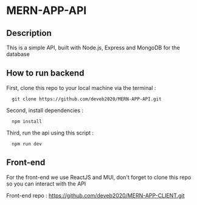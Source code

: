 # MERN-APP-API

## Description

This is a simple API, built with Node.js, Express and MongoDB for the database

## How to run backend

First, clone this repo to your local machine via the terminal :
```
  git clone https://github.com/deveb2020/MERN-APP-API.git
```

Second, install dependencies :
````
  npm install
````

Third, run the api using this script :
````
  npm run dev
````

## Front-end

For the front-end we use ReactJS and MUI, don't forget to clone this repo so you can interact with the API

Front-end repo : https://github.com/deveb2020/MERN-APP-CLIENT.git

